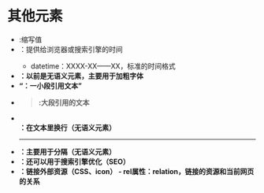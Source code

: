 # 其他元素

* <abbr>:缩写值
* <time>：提供给浏览器或搜索引擎的时间  
  - datetime：XXXX-XX——XX，标准的时间格式 
* <b>：以前是无语义元素，主要用于加粗字体
* <q>：一小段引用文本
* <blockquote>:大段引用的文本
* <br>：在文本里换行（无语义元素）
* <hr>：主要用于分隔（无语义元素）
* <meta>：还可以用于搜索引擎优化（SEO）
* <link>：链接外部资源（CSS、icon）
  - rel属性：relation，链接的资源和当前网页的关系